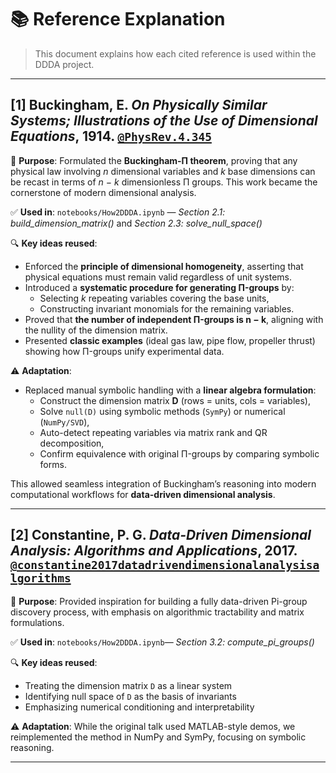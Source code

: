 # 📚 Reference Explanation

> This document explains how each cited reference is used within the DDDA project.

---

## [1] Buckingham, E. _On Physically Similar Systems; Illustrations of the Use of Dimensional Equations_, 1914. [`@PhysRev.4.345`](https://github.com/cocoJ-P/How2DDDA/blob/main/references.bib)

📌 **Purpose**: Formulated the **Buckingham-Π theorem**, proving that any physical law involving _n_ dimensional variables and _k_ base dimensions can be recast in terms of _n − k_ dimensionless Π groups. This work became the cornerstone of modern dimensional analysis.

✅ **Used in**: `notebooks/How2DDDA.ipynb` — _Section 2.1: build_dimension_matrix()_ and _Section 2.3: solve_null_space()_

🔍 **Key ideas reused**:

- Enforced the **principle of dimensional homogeneity**, asserting that physical equations must remain valid regardless of unit systems.
- Introduced a **systematic procedure for generating Π-groups** by:
  - Selecting _k_ repeating variables covering the base units,
  - Constructing invariant monomials for the remaining variables.
- Proved that **the number of independent Π-groups is n − k**, aligning with the nullity of the dimension matrix.
- Presented **classic examples** (ideal gas law, pipe flow, propeller thrust) showing how Π-groups unify experimental data.

⚠️ **Adaptation**:

- Replaced manual symbolic handling with a **linear algebra formulation**:
  - Construct the dimension matrix **D** (rows = units, cols = variables),
  - Solve `null(D)` using symbolic methods (`SymPy`) or numerical (`NumPy/SVD`),
  - Auto-detect repeating variables via matrix rank and QR decomposition,
  - Confirm equivalence with original Π-groups by comparing symbolic forms.

This allowed seamless integration of Buckingham’s reasoning into modern computational workflows for **data-driven dimensional analysis**.

---

## [2] Constantine, P. G. _Data-Driven Dimensional Analysis: Algorithms and Applications_, 2017. [`@constantine2017datadrivendimensionalanalysisalgorithms`](https://github.com/cocoJ-P/How2DDDA/blob/main/references.bib)

📌 **Purpose**: Provided inspiration for building a fully data-driven Pi-group discovery process, with emphasis on algorithmic tractability and matrix formulations.

✅ **Used in**: `notebooks/How2DDDA.ipynb`— _Section 3.2: compute_pi_groups()_

🔍 **Key ideas reused**:

- Treating the dimension matrix `D` as a linear system
- Identifying null space of `D` as the basis of invariants
- Emphasizing numerical conditioning and interpretability

⚠️ **Adaptation**: While the original talk used MATLAB-style demos, we reimplemented the method in NumPy and SymPy, focusing on symbolic reasoning.

---
